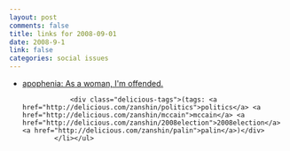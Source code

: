 ```yaml
--- 
layout: post
comments: false
title: links for 2008-09-01
date: 2008-9-1
link: false
categories: social issues
---
```

<ul class="delicious"><li>
                <div class="delicious-link"><a href="http://www.zephoria.org/thoughts/archives/2008/08/29/as_a_woman_im_o.html">apophenia: As a woman, I&#039;m offended.</a></div>
                
                <div class="delicious-tags">(tags: <a href="http://delicious.com/zanshin/politics">politics</a> <a href="http://delicious.com/zanshin/mccain">mccain</a> <a href="http://delicious.com/zanshin/2008election">2008election</a> <a href="http://delicious.com/zanshin/palin">palin</a>)</div>
            </li></ul>
